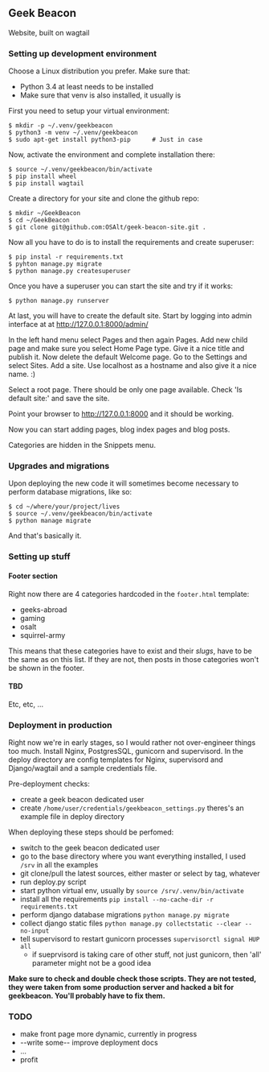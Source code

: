 ## Geek Beacon


Website, built on wagtail


### Setting up development environment

Choose a Linux distribution you prefer. Make sure that:

- Python 3.4 at least needs to be installed
- Make sure that venv is also installed, it usually is

First you need to setup your virtual environment:

```
$ mkdir -p ~/.venv/geekbeacon
$ python3 -m venv ~/.venv/geekbeacon
$ sudo apt-get install python3-pip      # Just in case
```

Now, activate the environment and complete installation there:

```
$ source ~/.venv/geekbeacon/bin/activate
$ pip install wheel
$ pip install wagtail
```

Create a directory for your site and clone the github repo:

```
$ mkdir ~/GeekBeacon
$ cd ~/GeekBeacon
$ git clone git@github.com:OSAlt/geek-beacon-site.git .
```

Now all you have to do is to install the requirements and create superuser:

```
$ pip instal -r requirements.txt
$ pyhton manage.py migrate
$ python manage.py createsuperuser
```

Once you have a superuser you can start the site and try if it works:

```
$ python manage.py runserver
```

At last, you will have to create the default site. Start by logging into admin interface at
at http://127.0.0.1:8000/admin/

In the left hand menu select Pages and then again Pages. Add new child page and make sure
you select Home Page type. Give it a nice title and publish it. Now delete the default Welcome page.
Go to the Settings and select Sites. Add a site. Use localhost as a hostname and also give it a nice name. :)

Select a root page. There should be only one page available. Check 'Is default site:' and save the site.

Point your browser to http://127.0.0.1:8000 and it should be working.

Now you can start adding pages, blog index pages and blog posts.

Categories are hidden in the Snippets menu.


### Upgrades and migrations

Upon deploying the new code it will sometimes become necessary to perform
database migrations, like so:

```
$ cd ~/where/your/project/lives
$ source ~/.venv/geekbeacon/bin/activate 
$ python manage migrate
```
And that's basically it.


### Setting up stuff
#### Footer section

Right now there are 4 categories hardcoded in the `footer.html` template:

- geeks-abroad
- gaming
- osalt
- squirrel-army

This means that these categories have to exist and their _slugs_, have
to be the same as on this list. If they are not, then posts in those
categories won't be shown in the footer.  

#### TBD

Etc, etc, &hellip;


### Deployment in production

Right now we're in early stages, so I would rather not over-engineer things too much.
Install Nginx, PostgresSQL, gunicorn and supervisord. In the deploy directory are config templates
for Nginx, supervisord and Django/wagtail and a sample credentials file.

Pre-deployment checks:

 - create a geek beacon dedicated user
 - create `/home/user/credentials/geekbeacon_settings.py` theres's an example file in deploy directory

When deploying these steps should be perfomed:

 - switch to the geek beacon dedicated user
 - go to the base directory where you want everything installed, I used `/srv` in all the examples
 - git clone/pull the latest sources, either master or select by tag, whatever
 - run deploy.py script
 - start python virtual env, usually by `source /srv/.venv/bin/activate`
 - install all the requirements `pip install --no-cache-dir -r requirements.txt`
 - perform django database migrations `python manage.py migrate`
 - collect django static files `python manage.py collectstatic --clear --no-input`
 - tell supervisord to restart gunicorn processes `supervisorctl signal HUP all`
   - if sueprvisord is taking care of other stuff, not just gunicorn, then 'all' parameter might not be a good idea
   
**Make sure to check and double check those scripts. They are not tested, they were taken from some production server
and hacked a bit for geekbeacon. You'll probably have to fix them.**



### TODO

- make front page more dynamic, currently in progress
- --write some-- improve deployment docs
- ...
- profit

